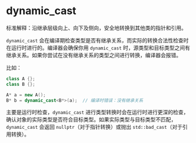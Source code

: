 # dynamic_cast

标准解释：沿继承层级向上、向下及侧向，安全地转换到其他类的指针和引用。

`dynamic_cast` 会在编译期检查类型是否有继承关系，而实际的转换合法性检查时在运行时进行的。编译器会确保你用 `dynamic_cast` 时，源类型和目标类型之间有继承关系。如果你尝试在没有继承关系的类型之间进行转换，编译器会报错。

比如：

```cpp
class A {};
class B {};

A* a = new A();
B* b = dynamic_cast<B*>(a);  // 编译时错误：没有继承关系
```

主要是运行时检查，`dynamic_cast` 进行类型转换时会在运行时进行更深的检查，确认对象的实际类型是否符合目标类型。如果实际类型与目标类型不匹配，`dynamic_cast` 会返回 `nullptr`（对于指针转换）或抛出 `std::bad_cast`（对于引用转换）。

